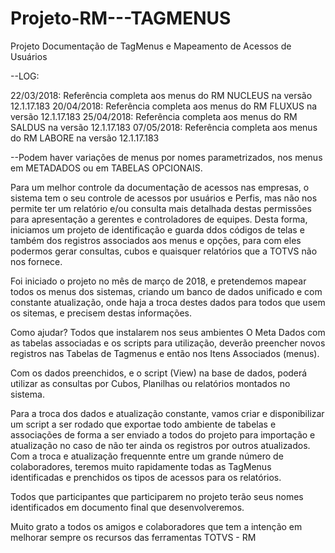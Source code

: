# Projeto-RM---TAGMENUS
Projeto Documentação de TagMenus e Mapeamento de Acessos de Usuários

--LOG:

22/03/2018: Referência completa aos menus do RM NUCLEUS na versão 12.1.17.183
20/04/2018: Referência completa aos menus do RM FLUXUS na versão 12.1.17.183
25/04/2018: Referência completa aos menus do RM SALDUS na versão 12.1.17.183
07/05/2018: Referência completa aos menus do RM LABORE na versão 12.1.17.183

--Podem haver variações de menus por nomes parametrizados, nos menus em METADADOS ou em TABELAS OPCIONAIS.


Para um melhor controle da documentação de acessos nas empresas, o sistema tem o seu controle de acessos por usuários e Perfis, mas não nos permite 
ter um relatório e/ou consulta mais detalhada destas permissões para apresentação a gerentes e controladores de equipes. Desta forma, iniciamos um 
projeto de identificação e guarda ddos códigos de telas e também dos registros associados aos menus e opções, para com eles podermos gerar 
consultas, cubos e quaisquer relatórios que a TOTVS não nos fornece. 

Foi iniciado o projeto no mês de março de 2018, e pretendemos mapear todos os menus dos sistemas, criando um banco de dados unificado e com 
constante atualização, onde haja a troca destes dados para todos que usem os sitemas, e precisem destas informações. 

Como ajudar? Todos que instalarem nos seus ambientes O Meta Dados com as tabelas associadas e os scripts para utilização, deverão preencher novos 
registros nas Tabelas de Tagmenus e então nos Itens Associados (menus). 

Com os dados preenchidos, e o script (View) na base de dados, poderá utilizar as consultas por Cubos, Planilhas ou relatórios montados no sistema. 

Para a troca dos dados e atualização constante, vamos criar e disponibilizar um script a ser rodado que exportae todo ambiente de tabelas e 
associações de forma a ser enviado a todos do projeto para importação e atualização no caso de não ter ainda os registros por outros atualizados. 
Com a troca e atualização frequennte entre um grande número de colaboradores, teremos muito rapidamente todas as TagMenus identificadas e prenchidos 
os tipos de acessos para os relatórios. 

Todos que participantes que participarem no projeto terão seus nomes identificados em documento final que desenvolveremos. 


Muito grato a todos os amigos e colaboradores que tem a intenção em melhorar sempre os recursos das ferramentas TOTVS - RM

